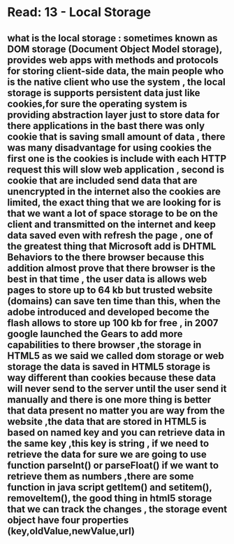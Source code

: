 # Read: 13 - Local Storage



## what is the local storage : sometimes known as DOM storage (Document Object Model storage), provides web apps with methods and protocols for storing client-side data, the main people who is the  native client who use the system , the local storage is  supports persistent data  just like cookies,for sure the operating system is providing abstraction layer just to store data for there applications in the bast there was only cookie that is saving small amount of data , there was many disadvantage for using cookies the first one is the cookies is include with each HTTP request this will slow web application , second is cookie that are included send data that are unencrypted  in the internet also the cookies are limited, the exact thing that we are looking for is that we want a lot of space storage  to be on the client and transmitted on the internet and keep data saved even with refresh the page , one of the greatest thing that Microsoft add is  DHTML Behaviors to the there browser because this addition almost prove that there browser is the best in that time , the user data is allows web pages to store up to 64 kb but trusted website (domains) can save ten time than this, when the adobe introduced  and developed become the flash allows to store up 100  kb for free , in 2007 google  launched the  Gears to add more capabilities to there browser ,the storage in HTML5 as we said we called dom storage or web storage the data is saved in HTML5 storage is way different than cookies because these data will never send to the server until the user send it manually and there is one more thing is better that data present no matter you are way from the website  ,the data that are stored in HTML5 is based on named key  and you can retrieve data in the same key ,this key is string  , if we need to retrieve the data for sure we are going to use function parseInt() or parseFloat() if we want to retrieve them as numbers ,there are some function in java script getItem() and setitem(), removeItem(), the good thing in html5 storage that we can track the changes , the storage event object have four properties (key,oldValue,newValue,url)